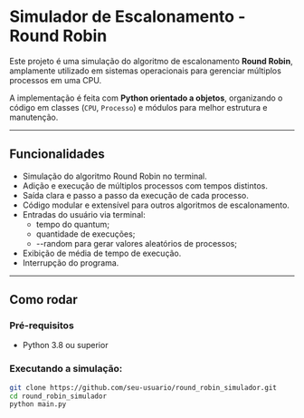 # Simulador de Escalonamento - Round Robin

Este projeto é uma simulação do algoritmo de escalonamento **Round Robin**, amplamente utilizado em sistemas operacionais para gerenciar múltiplos processos em uma CPU.

A implementação é feita com **Python orientado a objetos**, organizando o código em classes (`CPU`, `Processo`) e módulos para melhor estrutura e manutenção.

---

## Funcionalidades

- Simulação do algoritmo Round Robin no terminal.
- Adição e execução de múltiplos processos com tempos distintos.
- Saída clara e passo a passo da execução de cada processo.
- Código modular e extensível para outros algoritmos de escalonamento.
- Entradas do usuário via terminal:
    - tempo do quantum;
    - quantidade de execuções; 
    - --random para gerar valores aleatórios de processos;
- Exibição de média de tempo de execução.
- Interrupção do programa.

---

## Como rodar

### Pré-requisitos
- Python 3.8 ou superior

### Executando a simulação:

```bash
git clone https://github.com/seu-usuario/round_robin_simulador.git
cd round_robin_simulador
python main.py

